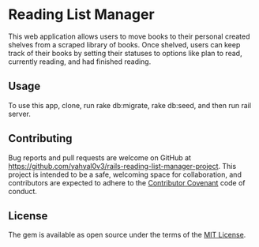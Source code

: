 # Reading List Manager

This web application allows users to move books to their personal created shelves from a scraped library of books. Once shelved, users can keep track of their books by setting their statuses to options like plan to read, currently reading, and had finished reading.

## Usage

To use this app, clone, run rake db:migrate, rake db:seed, and then run rail server.

## Contributing

Bug reports and pull requests are welcome on GitHub at https://github.com/yahyal0v3/rails-reading-list-manager-project. This project is intended to be a safe, welcoming space for collaboration, and contributors are expected to adhere to the [Contributor Covenant](http://contributor-covenant.org) code of conduct.

## License

The gem is available as open source under the terms of the [MIT License](http://opensource.org/licenses/MIT).

